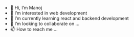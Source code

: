 - 👋 Hi, I’m Manoj
- 👀 I’m interested in web development
- 🌱 I’m currently learning react and backend development
- 💞️ I’m looking to collaborate on ...
- 📫 How to reach me ...

<!---
pathwaymk/pathwaymk is a ✨ special ✨ repository because its `README.md` (this file) appears on your GitHub profile.
You can click the Preview link to take a look at your changes.
--->
